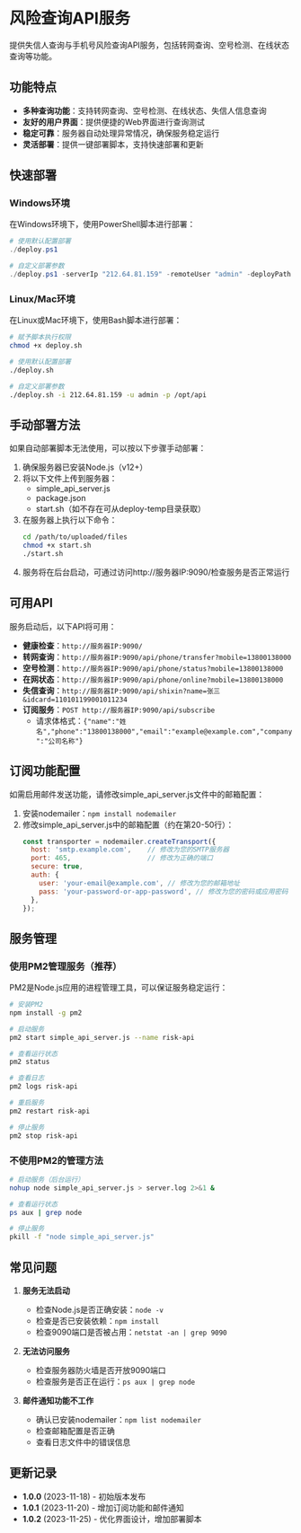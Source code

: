 # 风险查询API服务

提供失信人查询与手机号风险查询API服务，包括转网查询、空号检测、在线状态查询等功能。

## 功能特点

- **多种查询功能**：支持转网查询、空号检测、在线状态、失信人信息查询
- **友好的用户界面**：提供便捷的Web界面进行查询测试
- **稳定可靠**：服务器自动处理异常情况，确保服务稳定运行
- **灵活部署**：提供一键部署脚本，支持快速部署和更新

## 快速部署

### Windows环境

在Windows环境下，使用PowerShell脚本进行部署：

```powershell
# 使用默认配置部署
./deploy.ps1

# 自定义部署参数
./deploy.ps1 -serverIp "212.64.81.159" -remoteUser "admin" -deployPath "/opt/api"
```

### Linux/Mac环境

在Linux或Mac环境下，使用Bash脚本进行部署：

```bash
# 赋予脚本执行权限
chmod +x deploy.sh

# 使用默认配置部署
./deploy.sh

# 自定义部署参数
./deploy.sh -i 212.64.81.159 -u admin -p /opt/api
```

## 手动部署方法

如果自动部署脚本无法使用，可以按以下步骤手动部署：

1. 确保服务器已安装Node.js（v12+）
2. 将以下文件上传到服务器：
   - simple_api_server.js
   - package.json
   - start.sh（如不存在可从deploy-temp目录获取）
3. 在服务器上执行以下命令：
   ```bash
   cd /path/to/uploaded/files
   chmod +x start.sh
   ./start.sh
   ```
4. 服务将在后台启动，可通过访问http://服务器IP:9090/检查服务是否正常运行

## 可用API

服务启动后，以下API将可用：

- **健康检查**：`http://服务器IP:9090/`
- **转网查询**：`http://服务器IP:9090/api/phone/transfer?mobile=13800138000`
- **空号检测**：`http://服务器IP:9090/api/phone/status?mobile=13800138000`
- **在网状态**：`http://服务器IP:9090/api/phone/online?mobile=13800138000`
- **失信查询**：`http://服务器IP:9090/api/shixin?name=张三&idcard=110101199001011234`
- **订阅服务**：`POST http://服务器IP:9090/api/subscribe`
  - 请求体格式：`{"name":"姓名","phone":"13800138000","email":"example@example.com","company":"公司名称"}`

## 订阅功能配置

如需启用邮件发送功能，请修改simple_api_server.js文件中的邮箱配置：

1. 安装nodemailer：`npm install nodemailer`
2. 修改simple_api_server.js中的邮箱配置（约在第20-50行）：
   ```javascript
   const transporter = nodemailer.createTransport({
     host: 'smtp.example.com',    // 修改为您的SMTP服务器
     port: 465,                   // 修改为正确的端口
     secure: true,
     auth: {
       user: 'your-email@example.com', // 修改为您的邮箱地址
       pass: 'your-password-or-app-password', // 修改为您的密码或应用密码
     },
   });
   ```

## 服务管理

### 使用PM2管理服务（推荐）

PM2是Node.js应用的进程管理工具，可以保证服务稳定运行：

```bash
# 安装PM2
npm install -g pm2

# 启动服务
pm2 start simple_api_server.js --name risk-api

# 查看运行状态
pm2 status

# 查看日志
pm2 logs risk-api

# 重启服务
pm2 restart risk-api

# 停止服务
pm2 stop risk-api
```

### 不使用PM2的管理方法

```bash
# 启动服务（后台运行）
nohup node simple_api_server.js > server.log 2>&1 &

# 查看运行状态
ps aux | grep node

# 停止服务
pkill -f "node simple_api_server.js"
```

## 常见问题

1. **服务无法启动**
   - 检查Node.js是否正确安装：`node -v`
   - 检查是否已安装依赖：`npm install`
   - 检查9090端口是否被占用：`netstat -an | grep 9090`

2. **无法访问服务**
   - 检查服务器防火墙是否开放9090端口
   - 检查服务是否正在运行：`ps aux | grep node`

3. **邮件通知功能不工作**
   - 确认已安装nodemailer：`npm list nodemailer`
   - 检查邮箱配置是否正确
   - 查看日志文件中的错误信息

## 更新记录

- **1.0.0** (2023-11-18) - 初始版本发布
- **1.0.1** (2023-11-20) - 增加订阅功能和邮件通知
- **1.0.2** (2023-11-25) - 优化界面设计，增加部署脚本 